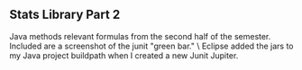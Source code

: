 ## Stats Library Part 2

Java methods relevant formulas from the second half of the semester. \
Included are a screenshot of the junit "green bar." \ 
Eclipse added the jars to my Java project buildpath when I created a new Junit Jupiter.
